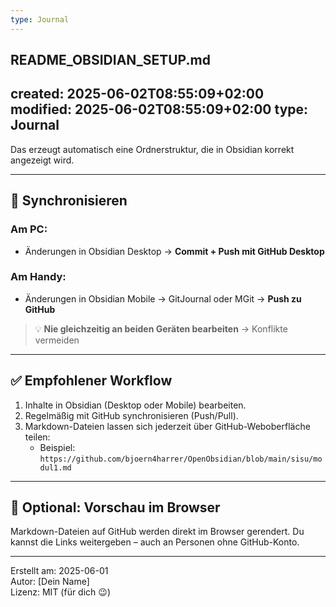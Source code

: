 ```yaml
---
type: Journal
---
```


README_OBSIDIAN_SETUP.md
---
created: 2025-06-02T08:55:09+02:00
modified: 2025-06-02T08:55:09+02:00
type: Journal
---

Das erzeugt automatisch eine Ordnerstruktur, die in Obsidian korrekt angezeigt wird.

---

## 🔄 Synchronisieren

### Am PC:
- Änderungen in Obsidian Desktop → **Commit + Push mit GitHub Desktop**

### Am Handy:
- Änderungen in Obsidian Mobile → GitJournal oder MGit → **Push zu GitHub**

> 💡 **Nie gleichzeitig an beiden Geräten bearbeiten** → Konflikte vermeiden

---

## ✅ Empfohlener Workflow

1. Inhalte in Obsidian (Desktop oder Mobile) bearbeiten.
2. Regelmäßig mit GitHub synchronisieren (Push/Pull).
3. Markdown-Dateien lassen sich jederzeit über GitHub-Weboberfläche teilen:
   - Beispiel:  
     `https://github.com/bjoern4harrer/OpenObsidian/blob/main/sisu/modul1.md`

---

## 📎 Optional: Vorschau im Browser

Markdown-Dateien auf GitHub werden direkt im Browser gerendert. Du kannst die Links weitergeben – auch an Personen ohne GitHub-Konto.

---

Erstellt am: 2025-06-01  
Autor: [Dein Name]  
Lizenz: MIT (für dich 😉)
